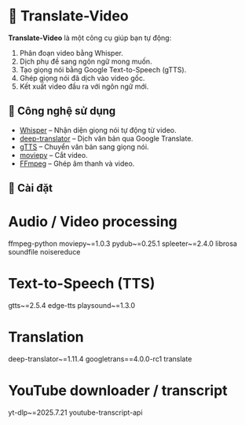 # 🎥 Translate-Video

**Translate-Video** là một công cụ giúp bạn tự động:
1. Phân đoạn video bằng Whisper.
2. Dịch phụ đề sang ngôn ngữ mong muốn.
3. Tạo giọng nói bằng Google Text-to-Speech (gTTS).
4. Ghép giọng nói đã dịch vào video gốc.
5. Kết xuất video đầu ra với ngôn ngữ mới.

## 🧠 Công nghệ sử dụng

- [Whisper](https://github.com/openai/whisper) – Nhận diện giọng nói tự động từ video.
- [deep-translator](https://github.com/nidhaloff/deep-translator) – Dịch văn bản qua Google Translate.
- [gTTS](https://pypi.org/project/gTTS/) – Chuyển văn bản sang giọng nói.
- [moviepy](https://zulko.github.io/moviepy/) – Cắt video.
- [FFmpeg](https://ffmpeg.org/) – Ghép âm thanh và video.

## 🧰 Cài đặt

# Audio / Video processing
ffmpeg-python
moviepy~=1.0.3
pydub~=0.25.1
spleeter~=2.4.0
librosa
soundfile
noisereduce

# Text-to-Speech (TTS)
gtts~=2.5.4
edge-tts
playsound~=1.3.0


# Translation
deep-translator~=1.11.4
googletrans==4.0.0-rc1
translate

# YouTube downloader / transcript
yt-dlp~=2025.7.21
youtube-transcript-api
